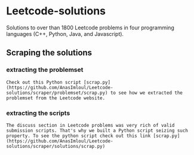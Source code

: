 # Leetcode-solutions
Solutions to over than 1800 Leetcode problems in four programming languages (C++, Python, Java, and Javascript).

## Scraping the solutions ##
  
  ### extracting the problemset ###
    Check out this Python script [scrap.py](https://github.com/AnasImloul/Leetcode-solutions/scraper/problemset/scrap.py) to see how we extracted the problemset from the Leetcode website.
  
  ### extracting the scripts ###
    The discuss section in Leetcode problems was very rich of valid submission scripts. That's why we built a Python script seizing such property. To see the python script check out this link [scrap.py](https://github.com/AnasImloul/Leetcode-solutions/scraper/solutions/scrap.py)
